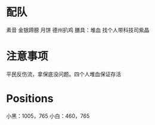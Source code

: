 # 配队
素音
金银蹄膀
月饼
德州扒鸡
膳具：堆血 找个人带科技司紫晶

# 注意事项
平民反伤流，拿保底没问题。四个人堆血保证存活

# Positions
小黑：1005，765
小白：460，765